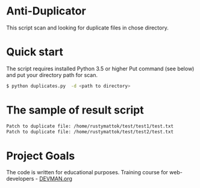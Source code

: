 # Anti-Duplicator

This script scan and looking for duplicate files in chose directory.

# Quick start

The script requires installed Python 3.5 or higher
Put command (see below) and put your directory path for scan.
```bash
$ python duplicates.py  -d <path to directory> 
```
# The sample of result script
```bash
Patch to duplicate file: /home/rustymattok/test/test1/test.txt
Patch to duplicate file: /home/rustymattok/test/test2/test.txt
```
# Project Goals

The code is written for educational purposes. Training course for web-developers - [DEVMAN.org](https://devman.org)